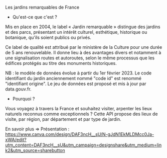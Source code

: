 Les jardins remarquables de France

* Qu'est-ce que c'est ?

Mis en place en 2004, le label « Jardin remarquable » distingue des jardins et des parcs, présentant un intérêt culturel, esthétique, historique ou botanique, qu'ils soient publics ou privés.

Ce label de qualité est attribué par le ministère de la Culture pour une durée de 5 ans renouvelable. Il donne lieu à des avantages divers et notamment à une signalisation routes et autoroutes, selon le même processus que les édifices protégés au titre des monuments historiques.

NB : le modèle de données évolue à partir du 1er février 2023. Le code identifiant du jardin anciennement nommé "code id" est renommé "identifiant origine". Le jeu de données est proposé et mis à jour par data.gouv.fr.

* Pourquoi ?

Vous voyagez à travers la France et souhaitez visiter, arpenter les lieux naturels reconnus comme exceptionnels ? Cette API propose des lieux de visite, par région, par département et par type de jardin.

En savoir plus => Présentation : https://www.canva.com/design/DAF3ncH__sU/N-gJdN1EkMLDMcc0Ja-xWA/edit?utm_content=DAF3ncH__sU&utm_campaign=designshare&utm_medium=link2&utm_source=sharebutton
